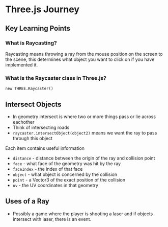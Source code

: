 # Three.js Journey

## Key Learning Points 

### What is Raycasting?
Raycasting means throwing a ray from the mouse position on the screen to 
the scene, this determines what object you want to click on if you have implemented it. 

### What is the Raycaster class in Three.js?
`new THREE.Raycaster()`


## Intersect Objects
- In geometry intersect is where two or more things pass or lie across eachother 
- Think of intersecting roads 
- `raycaster.intersectObject(object2)` means we want the ray to pass through this object 

Each item contains useful information 
- `distance` - distance between the origin of the ray and collision point 
- `face` - what face of the geometry was hit by the ray 
- `faceIndex` - the index of that face 
- `object` - what object is concerned by the collision 
- `point` - a Vector3 of the exact position of the collision 
- `uv` - the UV coordinates in that geometry 

## Uses of a Ray 
- Possibly a game where the player is shooting a laser and if objects intersect with laser, there is an event. 
